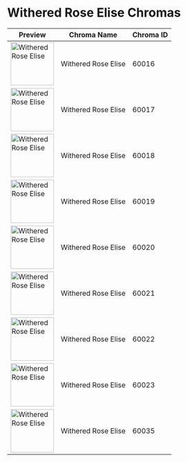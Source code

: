 # Withered Rose Elise Chromas

| Preview | Chroma Name | Chroma ID |
|---|---|---|
| <img src='https://raw.communitydragon.org/latest/plugins/rcp-be-lol-game-data/global/default/v1/champion-chroma-images/60/60016.png' alt='Withered Rose Elise' width='100'> | Withered Rose Elise | 60016 |
| <img src='https://raw.communitydragon.org/latest/plugins/rcp-be-lol-game-data/global/default/v1/champion-chroma-images/60/60017.png' alt='Withered Rose Elise' width='100'> | Withered Rose Elise | 60017 |
| <img src='https://raw.communitydragon.org/latest/plugins/rcp-be-lol-game-data/global/default/v1/champion-chroma-images/60/60018.png' alt='Withered Rose Elise' width='100'> | Withered Rose Elise | 60018 |
| <img src='https://raw.communitydragon.org/latest/plugins/rcp-be-lol-game-data/global/default/v1/champion-chroma-images/60/60019.png' alt='Withered Rose Elise' width='100'> | Withered Rose Elise | 60019 |
| <img src='https://raw.communitydragon.org/latest/plugins/rcp-be-lol-game-data/global/default/v1/champion-chroma-images/60/60020.png' alt='Withered Rose Elise' width='100'> | Withered Rose Elise | 60020 |
| <img src='https://raw.communitydragon.org/latest/plugins/rcp-be-lol-game-data/global/default/v1/champion-chroma-images/60/60021.png' alt='Withered Rose Elise' width='100'> | Withered Rose Elise | 60021 |
| <img src='https://raw.communitydragon.org/latest/plugins/rcp-be-lol-game-data/global/default/v1/champion-chroma-images/60/60022.png' alt='Withered Rose Elise' width='100'> | Withered Rose Elise | 60022 |
| <img src='https://raw.communitydragon.org/latest/plugins/rcp-be-lol-game-data/global/default/v1/champion-chroma-images/60/60023.png' alt='Withered Rose Elise' width='100'> | Withered Rose Elise | 60023 |
| <img src='https://raw.communitydragon.org/latest/plugins/rcp-be-lol-game-data/global/default/v1/champion-chroma-images/60/60035.png' alt='Withered Rose Elise' width='100'> | Withered Rose Elise | 60035 |
